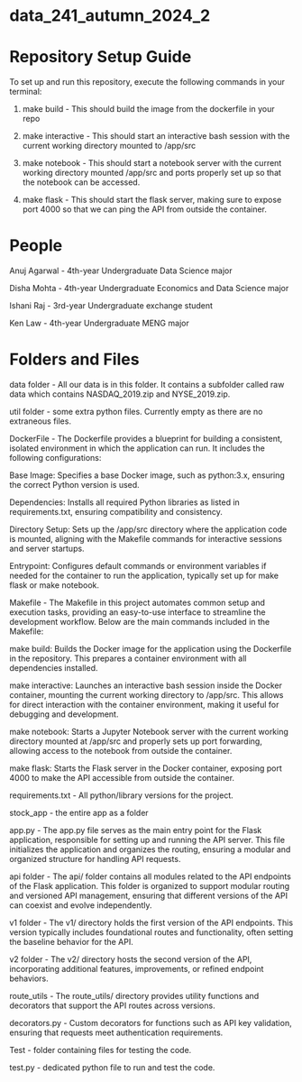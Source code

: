 # data_241_autumn_2024_2

# Repository Setup Guide

To set up and run this repository, execute the following commands in your terminal:

1. make build - This should build the image from the dockerfile in your repo

2. make interactive - This should start an interactive bash session with the current working directory mounted to /app/src

3. make notebook - This should start a notebook server with the current working directory mounted /app/src and ports properly set up so that the notebook can be accessed.

4. make flask - This should start the flask server, making sure to expose port 4000 so that we can ping the API from outside the container.

# People

Anuj Agarwal - 4th-year Undergraduate Data Science major

Disha Mohta - 4th-year Undergraduate Economics and Data Science major

Ishani Raj - 3rd-year Undergraduate exchange student

Ken Law - 4th-year Undergraduate MENG major

# Folders and Files

data folder - All our data is in this folder. It contains a subfolder called raw data which contains NASDAQ_2019.zip and NYSE_2019.zip.

util folder - some extra python files. Currently empty as there are no extraneous files.

DockerFile - The Dockerfile provides a blueprint for building a consistent, isolated environment in which the application can run. It includes the following configurations:

Base Image: Specifies a base Docker image, such as python:3.x, ensuring the correct Python version is used.

Dependencies: Installs all required Python libraries as listed in requirements.txt, ensuring compatibility and consistency.

Directory Setup: Sets up the /app/src directory where the application code is mounted, aligning with the Makefile commands for interactive sessions and server startups.

Entrypoint: Configures default commands or environment variables if needed for the container to run the application, typically set up for make flask or make notebook.

Makefile -  The Makefile in this project automates common setup and execution tasks, providing an easy-to-use interface to streamline the development workflow. Below are the main commands included in the Makefile:

make build: Builds the Docker image for the application using the Dockerfile in the repository. This prepares a container environment with all dependencies installed.

make interactive: Launches an interactive bash session inside the Docker container, mounting the current working directory to /app/src. This allows for direct interaction with the container environment, making it useful for debugging and development.

make notebook: Starts a Jupyter Notebook server with the current working directory mounted at /app/src and properly sets up port forwarding, allowing access to the notebook from outside the container.

make flask: Starts the Flask server in the Docker container, exposing port 4000 to make the API accessible from outside the container.

requirements.txt - All python/library versions for the project.

stock_app - the entire app as a folder

app.py - The app.py file serves as the main entry point for the Flask application, responsible for setting up and running the API server. This file initializes the application and organizes the routing, ensuring a modular and organized structure for handling API requests.

api folder - The api/ folder contains all modules related to the API endpoints of the Flask application. This folder is organized to support modular routing and versioned API management, ensuring that different versions of the API can coexist and evolve independently.

v1 folder - The v1/ directory holds the first version of the API endpoints. This version typically includes foundational routes and functionality, often setting the baseline behavior for the API.

v2 folder - The v2/ directory hosts the second version of the API, incorporating additional features, improvements, or refined endpoint behaviors.

route_utils - The route_utils/ directory provides utility functions and decorators that support the API routes across versions.

decorators.py -  Custom decorators for functions such as API key validation, ensuring that requests meet authentication requirements.

Test - folder containing files for testing the code.

test.py - dedicated python file to run and test the code.

